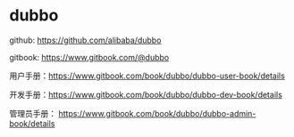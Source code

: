 # dubbo

github: https://github.com/alibaba/dubbo

gitbook: https://www.gitbook.com/@dubbo

用户手册：https://www.gitbook.com/book/dubbo/dubbo-user-book/details

开发手册：https://www.gitbook.com/book/dubbo/dubbo-dev-book/details

管理员手册： https://www.gitbook.com/book/dubbo/dubbo-admin-book/details
